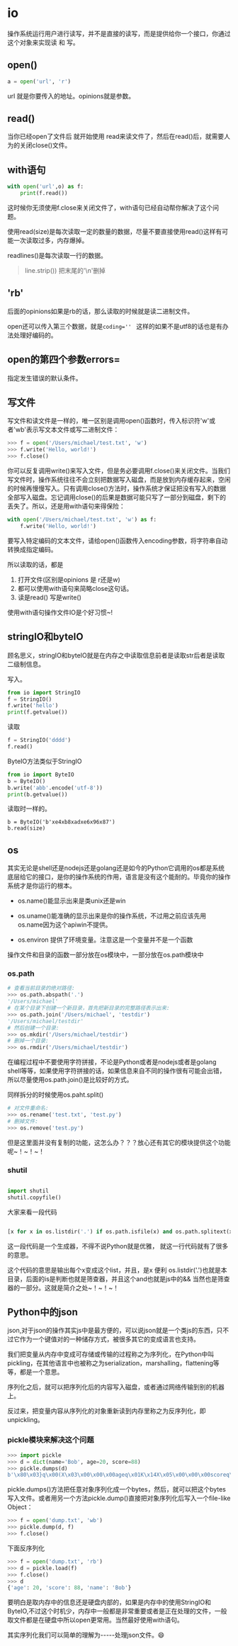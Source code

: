 # io


操作系统运行用户进行读写，并不是直接的读写，而是提供给你一个接口，你通过这个对象来实现读 和 写。

## open()
```py
a = open('url', 'r')
```
url 就是你要传入的地址。opinions就是参数。

## read()

当你已经open了文件后 就开始使用 read来读文件了，然后在read()后，就需要人为的关闭close()文件。

## with语句

```py
with open('url',o) as f:
    print(f.read())
```
这时候你无须使用f.close来关闭文件了，with语句已经自动帮你解决了这个问题。


使用read(size)是每次读取一定的数量的数据，尽量不要直接使用read()这样有可能一次读取过多，内存爆掉。

readlines()是每次读取一行的数据。

> line.strip()) 把末尾的'\n'删掉

## 'rb'

后面的opinions如果是rb的话，那么读取的时候就是读二进制文件。

open还可以传入第三个数据，就是`coding='' ` 这样的如果不是utf8的话也是有办法处理好编码的。

## open的第四个参数errors=

指定发生错误的默认条件。


## 写文件

写文件和读文件是一样的，唯一区别是调用open()函数时，传入标识符'w'或者'wb'表示写文本文件或写二进制文件：

```py
>>> f = open('/Users/michael/test.txt', 'w')
>>> f.write('Hello, world!')
>>> f.close()
```
你可以反复调用write()来写入文件，但是务必要调用f.close()来关闭文件。当我们写文件时，操作系统往往不会立刻把数据写入磁盘，而是放到内存缓存起来，空闲的时候再慢慢写入。只有调用close()方法时，操作系统才保证把没有写入的数据全部写入磁盘。忘记调用close()的后果是数据可能只写了一部分到磁盘，剩下的丢失了。所以，还是用with语句来得保险：

```py
with open('/Users/michael/test.txt', 'w') as f:
    f.write('Hello, world!')

```
要写入特定编码的文本文件，请给open()函数传入encoding参数，将字符串自动转换成指定编码。


所以读取的话，都是

1. 打开文件(区别是opinions 是 r还是w)
2. 都可以使用with语句来简略close这句话。
3. 读是read() 写是write()

使用with语句操作文件IO是个好习惯~!

## stringIO和byteIO

顾名思义，stringIO和byteIO就是在内存之中读取信息前者是读取str后者是读取二级制信息。

写入。


```python
from io import StringIO
f = StringIO()
f.write('hello')
print(f.getvalue())
```

读取

```py
f = StringIO('dddd')
f.read()
```

ByteIO方法类似于StringIO

```py
from io import ByteIO
b = ByteIO()
b.write('abb'.encode('utf-8'))
print(b.getvalue())
```
读取时一样的。

```
b = ByteIO('b'xe4xb8xadxe6x96x87')
b.read(size)

```

## os

其实无论是shell还是nodejs还是golang还是如今的Python它调用的os都是系统底层给它的接口，是你的操作系统的作用，语言是没有这个能耐的。毕竟你的操作系统才是你运行的根本。

- os.name()能显示出来是类unix还是win

- os.uname()能准确的显示出来是你的操作系统，不过用之前应该先用os.name因为这个apiwin不提供。

- os.environ 提供了环境变量。注意这是一个变量并不是一个函数



操作文件和目录的函数一部分放在os模块中，一部分放在os.path模块中

### os.path

```py
# 查看当前目录的绝对路径:
>>> os.path.abspath('.')
'/Users/michael'
# 在某个目录下创建一个新目录，首先把新目录的完整路径表示出来:
>>> os.path.join('/Users/michael', 'testdir')
'/Users/michael/testdir'
# 然后创建一个目录:
>>> os.mkdir('/Users/michael/testdir')
# 删掉一个目录:
>>> os.rmdir('/Users/michael/testdir')

```

在编程过程中不要使用字符拼接，不论是Python或者是nodejs或者是golang shell等等，如果使用字符拼接的话，如果信息来自不同的操作很有可能会出错，所以尽量使用os.path.join()是比较好的方式。

同样拆分的时候使用os.paht.split()
```py
# 对文件重命名:
>>> os.rename('test.txt', 'test.py')
# 删掉文件:
>>> os.remove('test.py')

```

但是这里面并没有复制的功能，这怎么办？？？放心还有其它的模块提供这个功能呢~！~！~！

### shutil

```py

import shutil
shutil.copyfile()
```

大家来看一段代码

```py

[x for x in os.listdir('.') if os.path.isfile(x) and os.path.splitext(x)[1]=='.py']

```

这一段代码是一个生成器，不得不说Python就是优雅，
就这一行代码就有了很多的意思。

这个代码的意思是输出每个x变成这个list，并且，是x 便利 os.listdir('.')也就是本目录，后面的is是判断也就是筛查器，并且这个and也就是js中的&& 当然也是筛查器的一部分。这就是简介之处~！~！~！

## Python中的json

json,对于json的操作其实js中是最方便的，可以说json就是一个类js的东西，只不过它作为一个键值对的一种储存方式，被很多其它的变成语言也支持。

我们把变量从内存中变成可存储或传输的过程称之为序列化，在Python中叫pickling，在其他语言中也被称之为serialization，marshalling，flattening等等，都是一个意思。

序列化之后，就可以把序列化后的内容写入磁盘，或者通过网络传输到别的机器上。

反过来，把变量内容从序列化的对象重新读到内存里称之为反序列化，即unpickling。

### pickle模块来解决这个问题

```py
>>> import pickle
>>> d = dict(name='Bob', age=20, score=88)
>>> pickle.dumps(d)
b'\x80\x03}q\x00(X\x03\x00\x00\x00ageq\x01K\x14X\x05\x00\x00\x00scoreq\x02KXX\x04\x00\x00\x00nameq\x03X\x03\x00\x00\x00Bobq\x04u.'
```

pickle.dumps()方法把任意对象序列化成一个bytes，然后，就可以把这个bytes写入文件。或者用另一个方法pickle.dump()直接把对象序列化后写入一个file-like Object：

```py
>>> f = open('dump.txt', 'wb')
>>> pickle.dump(d, f)
>>> f.close()

```

下面反序列化

```py
>>> f = open('dump.txt', 'rb')
>>> d = pickle.load(f)
>>> f.close()
>>> d
{'age': 20, 'score': 88, 'name': 'Bob'}

```

要明白是取内存中的信息还是硬盘内部的，如果是内存中的使用StringIO和ByteIO,不过这个时机少，内存中一般都是非常重要或者是正在处理的文件，一般取文件都是在硬盘中所以open更常用。当然最好使用with语句。

其实序列化我们可以简单的理解为-----处理json文件。😄
